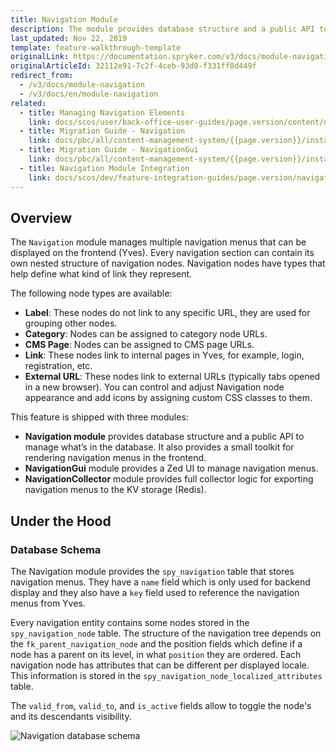 ```yaml
---
title: Navigation Module
description: The module provides database structure and a public API to manage what’s in the database, and a small toolkit for rendering navigation menus in the frontend
last_updated: Nov 22, 2019
template: feature-walkthrough-template
originalLink: https://documentation.spryker.com/v3/docs/module-navigation
originalArticleId: 32112e91-7c2f-4ceb-93d0-f331ff8d449f
redirect_from:
  - /v3/docs/module-navigation
  - /v3/docs/en/module-navigation
related:
  - title: Managing Navigation Elements
    link: docs/scos/user/back-office-user-guides/page.version/content/navigation/managing-navigation-elements.html
  - title: Migration Guide - Navigation
    link: docs/pbc/all/content-management-system/{{page.version}}/install-and-upgrade/upgrade-modules/upgrade-the-navigation-module.html
  - title: Migration Guide - NavigationGui
    link: docs/pbc/all/content-management-system/{{page.version}}/install-and-upgrade/upgrade-modules/upgrade-the-navigationgui-module.html
  - title: Navigation Module Integration
    link: docs/scos/dev/feature-integration-guides/page.version/navigation-module-integration.html
---
```


## Overview
The `Navigation` module manages multiple navigation menus that can be displayed on the frontend (Yves). Every navigation section can contain its own nested structure of navigation nodes. Navigation nodes have types that help define what kind of link they represent.

The following node types are available:

* **Label**: These nodes do not link to any specific URL, they are used for grouping other nodes.
* **Category**: Nodes can be assigned to category node URLs.
* **CMS Page**: Nodes can be assigned to CMS page URLs.
* **Link**: These nodes link to internal pages in Yves, for example, login, registration, etc.
* **External URL**: These nodes link to external URLs (typically tabs opened in a new browser).
You can control and adjust Navigation node appearance and add icons by assigning custom CSS classes to them.

This feature is shipped with three modules:

* **Navigation module** provides database structure and a public API to manage what’s in the database. It also provides a small toolkit for rendering navigation menus in the frontend.
* **NavigationGui** module provides a Zed UI to manage navigation menus.
* **NavigationCollector** module provides full collector logic for exporting navigation menus to the KV storage (Redis).

## Under the Hood
### Database Schema
The Navigation module provides the `spy_navigation` table that stores navigation menus. They have a `name` field which is only used for backend display and they also have a `key` field used to reference the navigation menus from Yves.

Every navigation entity contains some nodes stored in the `spy_navigation_node` table. The structure of the navigation tree depends on the `fk_parent_navigation_node` and the position fields which define if a node has a parent on its level, in what `position` they are ordered. Each navigation node has attributes that can be different per displayed locale. This information is stored in the `spy_navigation_node_localized_attributes` table.

The `valid_from`, `valid_to`, and `is_active` fields allow to toggle the node's and its descendants visibility.

![Navigation database schema](https://spryker.s3.eu-central-1.amazonaws.com/docs/Features/Navigation/Navigation+Module/navigation_db_schema_2_0.png)

<!-- Last review date: Sep 21, 2017- by Karoly Gerner -->
